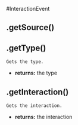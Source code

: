 #InteractionEvent
## .getSource()


## .getType()
`Gets the type.`

* **returns:** the type


## .getInteraction()
`Gets the interaction.`

* **returns:** the interaction


